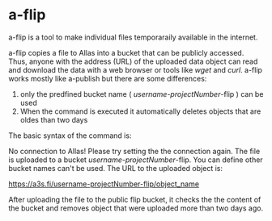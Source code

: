 # a-flip
 
a-flip is a tool to make individual files temporaraily available in the internet.

a-flip copies a file to Allas into a bucket that can be publicly accessed. Thus, anyone with the address (URL) of the 
uploaded data object can read and download the data with a web browser or tools like *wget* and *curl*. 
a-flip works mostly like a-publish but there are some differences: 
1) only the predfined bucket name ( _username-projectNumber_-flip ) can be used
2) When the command is executed it automatically deletes objects that are oldes than two days

The basic syntax of the command is:

No connection to Allas!
Please try setting the the connection again.
The file is uploaded to a bucket _username-projectNumber_-flip. You can define other bucket names can't be used.
The URL to the uploaded object is:

https://a3s.fi/username-projectNumber-flip/object_name

After uploading the file to the public flip bucket, it checks the the content of the bucket and
removes object that were uploaded more than two days ago. 

```
